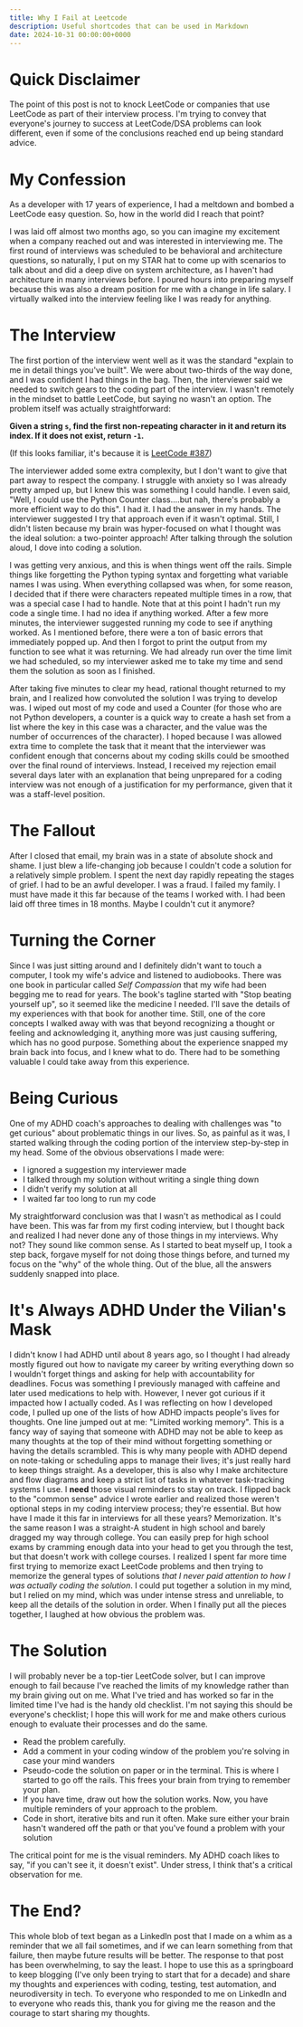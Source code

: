 ```yaml
---
title: Why I Fail at Leetcode
description: Useful shortcodes that can be used in Markdown
date: 2024-10-31 00:00:00+0000
---
```


# Quick Disclaimer

The point of this post is not to knock LeetCode or companies that use LeetCode as part of their interview process.
I'm trying to convey that everyone's journey to success at LeetCode/DSA
problems can look different, even if some of the conclusions reached end up being
standard advice.

# My Confession

As a developer with 17 years of experience, I had a meltdown and
bombed a LeetCode easy question. So, how in the world did I reach that point?

I was laid off almost two months ago, so you can imagine my excitement when a company
reached out and was interested in interviewing me. The first round of interviews
was scheduled to be behavioral and architecture questions, so naturally, I put on
my STAR hat to come up with scenarios to talk about and did a deep dive on
system architecture, as I haven't had architecture in many interviews before.
I poured hours into preparing myself because this was also a dream position for
me with a change in life salary. I virtually walked into the interview feeling
like I was ready for anything.

# The Interview

The first portion of the interview went well as it was the standard "explain to me
in detail things you've built". We were about two-thirds of the way done, and I was
confident I had things in the bag. Then, the interviewer said we needed to switch
gears to the coding part of the interview. I wasn't remotely in the mindset to
battle LeetCode, but saying no wasn't an option. The problem itself
was actually straightforward:

**Given a string `s`, find the first non-repeating character in it and return its index. If it does not exist, return `-1`.**

(If this looks familiar, it's because it is [LeetCode #387](https://leetcode.com/problems/first-unique-character-in-a-string/description/))

The interviewer added some extra complexity, but I don't want to
give that part away to respect the company. I struggle with anxiety so I was already pretty amped up, but I knew this was something I could handle.
I even said, "Well, I could use the Python Counter class....but nah, there's
probably a more efficient way to do this". I had it. I had the answer in my hands.
The interviewer suggested I try that approach even if it wasn't 
optimal. Still, I didn't listen because my brain was hyper-focused on what I thought
was the ideal solution: a two-pointer approach! After talking through the solution aloud, I dove into coding a solution.

I was getting very anxious, and this is when things went off the rails. Simple
things like forgetting the Python typing syntax and forgetting what variable names I
was using. When everything collapsed was when, for some reason, I decided that
if there were characters repeated multiple times in a row, that was a special
case I had to handle. Note that at this point I hadn't run my code a single time.
I had no idea if anything worked. After a few more minutes, the interviewer suggested
running my code to see if anything worked. As I mentioned before, there were a ton
of basic errors that immediately popped up. And then I forgot to print the output
from my function to see what it was returning. We had already run over the time limit
we had scheduled, so my interviewer asked me to take my time and send them the
solution as soon as I finished.

After taking five minutes to clear my head, rational thought returned to my
brain, and I realized how convoluted the solution I was trying to develop was.
I wiped out most of my code and used a Counter (for those who are not Python
developers, a counter is a quick way to create a hash set from a list where
the key in this case was a character, and the value was the number of occurrences
of the character). I hoped because I was allowed extra time to complete the task
that it meant that the interviewer was confident enough that concerns about
my coding skills could be smoothed over the final round of interviews. Instead,
I received my rejection email several days later with an explanation that
being unprepared for a coding interview was not enough of a justification
for my performance, given that it was a staff-level position.

# The Fallout

After I closed that email, my brain was in a state of absolute
shock and shame. I just blew a life-changing job because I couldn't code
a solution for a relatively simple problem. I spent the next day rapidly
repeating the stages of grief. I had to be an awful developer. I was a fraud.
I failed my family. I must have made it this far because of the teams I
worked with. I had been laid off three times in 18 months. Maybe I couldn't
cut it anymore?

# Turning the Corner

Since I was just sitting around and I definitely didn't want to touch a computer,
I took my wife's advice and listened to audiobooks. There was one book in
particular called *Self Compassion* that my wife had been begging me to read
for years. The book's tagline started with "Stop beating yourself up",
so it seemed like the medicine I needed. I'll save the details of my experiences
with that book for another time. Still, one of the core concepts I walked away with
was that beyond recognizing a thought or feeling and acknowledging it, anything
more was just causing suffering, which has no good purpose. Something about the
experience snapped my brain back into focus, and I knew what to do. There
had to be something valuable I could take away from this experience.

# Being Curious

One of my ADHD coach's approaches to dealing with challenges was "to get curious"
about problematic things in our lives. So, as painful as it was, I started walking
through the coding portion of the interview step-by-step in my head. Some of
the obvious observations I made were:

 - I ignored a suggestion my interviewer made
 - I talked through my solution without writing a single thing down
 - I didn't verify my solution at all
 - I waited far too long to run my code

My straightforward conclusion was that I wasn't as methodical
as I could have been. This was far from my first coding interview, but I thought back
and realized I had never done any of those things in my interviews. Why not?
They sound like common sense. As I started to beat myself up, I took a step back,
forgave myself for not doing those things before, and turned my focus on the "why"
of the whole thing. Out of the blue, all the answers suddenly snapped into
place.

# It's Always ADHD Under the Vilian's Mask

I didn't know I had ADHD until about 8 years ago, so I thought I had already mostly figured
out how to navigate my career by writing everything down so I wouldn't forget things and
asking for help with accountability for deadlines. Focus was something I previously
managed with caffeine and later used medications to help with. However, I never got
curious if it impacted how I actually coded. As I was reflecting on how I developed code,
I pulled up one of the lists of how ADHD impacts people's lives for thoughts.
One line jumped out at me: "Limited working memory". This is a fancy way of saying
that someone with ADHD may not be able to keep as many thoughts at the top
of their mind without forgetting something or having the details scrambled.
This is why many people with ADHD depend on note-taking or scheduling apps to manage their lives; it's just really hard to keep things straight. As a developer, this
is also why I make architecture and flow diagrams and keep a strict list of tasks
in whatever task-tracking systems I use. I **need** those visual reminders
to stay on track. I flipped back to the "common sense" advice I wrote earlier
and realized those weren't optional steps in my coding interview process; they're
essential. But how have I made it this far in interviews for all
these years? Memorization. It's the same reason I was a straight-A student in
high school and barely dragged my way through college. You can easily prep for high
school exams by cramming enough data into your head to get you through the test,
but that doesn't work with college courses. I realized I spent far more time first trying
to memorize exact LeetCode problems and then trying to memorize the general types of
solutions _that I never paid attention to how I was actually coding the solution_.
I could put together a solution in my mind, but I relied on my mind,
which was under intense stress and unreliable, to keep all the details of
the solution in order. When I finally put all the pieces together, I laughed at
how obvious the problem was.

# The Solution

I will probably never be a top-tier LeetCode solver, but I can improve
enough to fail because I've reached the limits of my knowledge rather than my
brain giving out on me. What I've tried and has worked so far in the limited
time I've had is the handy old checklist. I'm not saying this should
be everyone's checklist; I hope this will work for me and 
make others curious enough to evaluate their processes and do the same.

 - Read the problem carefully.
 - Add a comment in your coding window of the problem you're solving in case your mind wanders
 - Pseudo-code the solution on paper or in the terminal. This is where I started to go off the rails. This frees your brain from trying to remember your plan.
 - If you have time, draw out how the solution works. Now, you have multiple reminders of your approach to the problem.
 - Code in short, iterative bits and run it often. Make sure either your brain hasn't wandered off the path or that you've found a problem with your solution

The critical point for me is the visual reminders. My ADHD coach likes to say, "if you
can't see it, it doesn't exist". Under stress, I think that's a critical observation
for me.

# The End?

This whole blob of text began as a LinkedIn post that I made on a whim 
as a reminder that we all fail sometimes, and if we can learn something
from that failure, then maybe future results will be better. The response
to that post has been overwhelming, to say the least. I hope to use this
as a springboard to keep blogging (I've only been trying to start that
for a decade) and share my thoughts and experiences with coding, testing, test automation, and neurodiversity in tech. To everyone who responded to me on LinkedIn and to everyone who reads this, thank you for giving me the reason and the courage to start sharing my thoughts.
